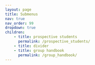 ```yaml
---
layout: page
title: Submenus
nav: true
nav_order: 99
dropdown: true
children: 
    - title: prospective students
      permalink: /prospective_students/
    - title: divider
    - title: group handbook
      permalink: /group_handbook/
---
```


